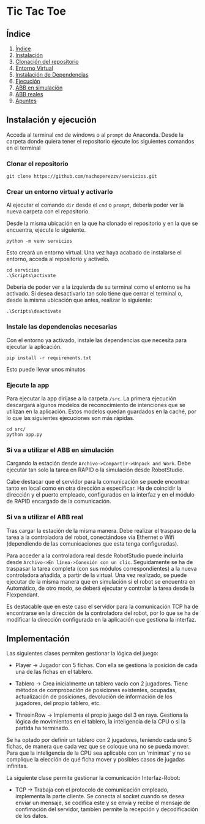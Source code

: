 # Tic Tac Toe 

## Índice
1. [Índice](#índice)
2. [Instalación](#instalación-y-ejecución)
3. [Clonación del repositorio](#clonar-el-repositorio)
4. [Entorno Virtual](#crear-un-entorno-virtual-y-activarlo)
5. [Instalación de Dependencias](#instale-las-dependencias-necesarias)
6. [Ejecución](#ejecute-la-app)
7. [ABB en simulación](#si-va-a-usar-los-abb-en-simulación)
8. [ABB reales](#si-va-a-usar-los-abb-reales)
9. [Apuntes](#apuntes)

## Instalación y ejecución

Acceda al terminal `cmd` de windows o al `prompt` de Anaconda. Desde la carpeta donde quiera tener el repositorio ejecute los siguientes comandos en el terminal

### Clonar el repositorio

```
git clone https://github.com/nachoperezzv/servicios.git
```

### Crear un entorno virtual y activarlo
Al ejecutar el comando `dir` desde el `cmd` o `prompt`, debería poder ver la nueva carpeta con el repositorio. 

Desde la misma ubicación en la que ha clonado el repositorio y en la que se encuentra, ejecute lo siguiente. 

```
python -m venv servicios
```

Esto creará un entorno virtual. Una vez haya acabado de instalarse el entorno, acceda al repositorio y activelo.

```
cd servicios
.\Scripts\activate
```

Deberia de poder ver a la izquierda de su terminal como el entorno se ha activado. Si desea desactivarlo tan solo tiene que cerrar el terminal o, desde la misma ubicación que antes, realizar lo siguiente: 

```
.\Scripts\deactivate
```

### Instale las dependencias necesarias

Con el entorno ya activado, instale las dependencias que necesita para ejecutar la aplicación. 

```
pip install -r requirements.txt
```

Esto puede llevar unos minutos

### Ejecute la app

Para ejecutar la app dirijase a la carpeta `/src`. La primera ejecución descargará algunos modelos de reconocimiento de intenciones que se utilizan en la aplicación. Estos modelos quedan guardados en la caché, por lo que las siguientes ejecuciones son más rápidas. 

```
cd src/
python app.py
```


### Si va a utilizar el ABB en simulación 

Cargando la estación desde `Archivo->Compartir->Unpack and Work`. Debe ejecutar tan solo la tarea en RAPID o la simulación desde RobotStudio. 

Cabe destacar que el servidor para la comunicación se puede encontrar tanto en local como en otra dirección a especificar. Ha de coincidir la dirección y el puerto empleado, configurados en la interfaz y en el módulo de RAPID encargado de la comunicación. 

### Si va a utilizar el ABB real

Tras cargar la estación de la misma manera. Debe realizar el traspaso de la tarea a la controladora del robot, conectándose vía Ethernet o Wifi (dependiendo de las comunicaciones que esta tenga configuradas). 

Para acceder a la controladora real desde RobotStudio puede incluirla desde `Archivo->En línea->Conexión con un clic`. Seguidamente se ha de traspasar la tarea completa (con sus módulos correspondientes) a la nueva controladora añadida, a partir de la virtual. Una vez realizado, se puede ejecutar de la misma manera que en simulación si el robot se encuentra en Automático, de otro modo, se deberá ejecutar y controlar la tarea desde la Flexpendant. 

Es destacable que en este caso el servidor para la comunicación TCP ha de encontrarse en la dirección de la controladora del robot, por lo que se ha de modificar la dirección configurada en la aplicación que gestiona la interfaz. 

## Implementación  

Las siguientes clases permiten gestionar la lógica del juego: 

  - Player -> Jugador con 5 fichas. Con ella se gestiona la posición de cada una de las fichas en el tablero.
  
  - Tablero -> Crea inicialmente un tablero vacío con 2 jugadores. Tiene métodos de comprobación de posiciones existentes, ocupadas, actualización de posiciones, devolución de información de los jugadores, del propio tablero, etc.
  
  - ThreeinRow -> Implementa el propio juego del 3 en raya. Gestiona la lógica de movimientos en el tablero, la inteligencia de la CPU o si la partida ha terminado.
  
Se ha optado por definir un tablero con 2 jugadores, teniendo cada uno 5 fichas, de manera que cada vez que se coloque una no se pueda mover. Para que la inteligencia de la CPU sea aplicable con un 'minimax' y no se complique la elección de qué ficha mover y posibles casos de jugadas infinitas. 

La siguiente clase permite gestionar la comunicación Interfaz-Robot: 

  - TCP -> Trabaja con el protocolo de comunicación empleado, implementa la parte cliente. Se conecta al socket cuando se desea enviar un mensaje, se codifica este y se envía y recibe el mensaje de confimación del servidor, tambíen permite la recepción y decodificación de los datos.
  


  
